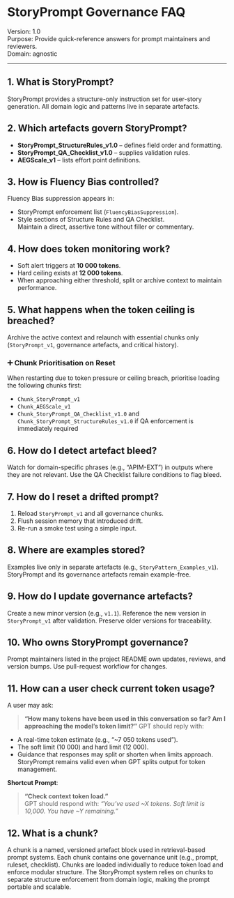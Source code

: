 
# StoryPrompt Governance FAQ  
Version: 1.0  
Purpose: Provide quick-reference answers for prompt maintainers and reviewers.  
Domain: agnostic  

---

## 1. What is StoryPrompt?
StoryPrompt provides a structure-only instruction set for user-story generation. All domain logic and patterns live in separate artefacts.  

## 2. Which artefacts govern StoryPrompt?
- **StoryPrompt_StructureRules_v1.0** – defines field order and formatting.  
- **StoryPrompt_QA_Checklist_v1.0** – supplies validation rules.  
- **AEGScale_v1** – lists effort point definitions.  

## 3. How is Fluency Bias controlled?
Fluency Bias suppression appears in:  
- StoryPrompt enforcement list (`FluencyBiasSuppression`).  
- Style sections of Structure Rules and QA Checklist.  
Maintain a direct, assertive tone without filler or commentary.  

## 4. How does token monitoring work?
- Soft alert triggers at **10 000 tokens**.  
- Hard ceiling exists at **12 000 tokens**.  
- When approaching either threshold, split or archive context to maintain performance.  

## 5. What happens when the token ceiling is breached?
Archive the active context and relaunch with essential chunks only (`StoryPrompt_v1`, governance artefacts, and critical history).  

### ➕ Chunk Prioritisation on Reset
When restarting due to token pressure or ceiling breach, prioritise loading the following chunks first:
- `Chunk_StoryPrompt_v1`
- `Chunk_AEGScale_v1`
- `Chunk_StoryPrompt_QA_Checklist_v1.0` and `Chunk_StoryPrompt_StructureRules_v1.0` if QA enforcement is immediately required

## 6. How do I detect artefact bleed?
Watch for domain-specific phrases (e.g., “APIM-EXT”) in outputs where they are not relevant. Use the QA Checklist failure conditions to flag bleed.  

## 7. How do I reset a drifted prompt?
1. Reload `StoryPrompt_v1` and all governance chunks.  
2. Flush session memory that introduced drift.  
3. Re-run a smoke test using a simple input.  

## 8. Where are examples stored?
Examples live only in separate artefacts (e.g., `StoryPattern_Examples_v1`). StoryPrompt and its governance artefacts remain example-free.  

## 9. How do I update governance artefacts?
Create a new minor version (e.g., `v1.1`). Reference the new version in `StoryPrompt_v1` after validation. Preserve older versions for traceability.  

## 10. Who owns StoryPrompt governance?
Prompt maintainers listed in the project README own updates, reviews, and version bumps. Use pull-request workflow for changes.  

## 11. How can a user check current token usage?
A user may ask:
> **“How many tokens have been used in this conversation so far? Am I approaching the model’s token limit?”**
GPT should reply with:
- A real-time token estimate (e.g., “~7 050 tokens used”).  
- The soft limit (10 000) and hard limit (12 000).  
- Guidance that responses may split or shorten when limits approach.  
StoryPrompt remains valid even when GPT splits output for token management.

**Shortcut Prompt**:  
> **“Check context token load.”**  
GPT should respond with:
> *“You’ve used ~X tokens. Soft limit is 10,000. You have ~Y remaining.”*

## 12. What is a chunk?
A chunk is a named, versioned artefact block used in retrieval-based prompt systems. Each chunk contains one governance unit (e.g., prompt, ruleset, checklist). Chunks are loaded individually to reduce token load and enforce modular structure. The StoryPrompt system relies on chunks to separate structure enforcement from domain logic, making the prompt portable and scalable.
